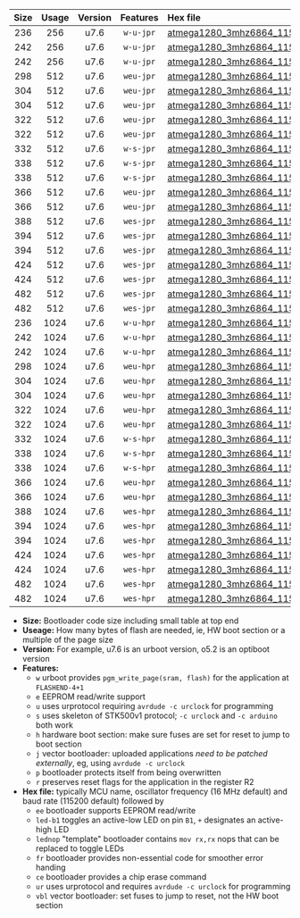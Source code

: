|Size|Usage|Version|Features|Hex file|
|:-:|:-:|:-:|:-:|:--|
|236|256|u7.6|`w-u-jpr`|[atmega1280_3mhz6864_115200bps_ur_vbl.hex](https://raw.githubusercontent.com/stefanrueger/urboot/main/atmega1280_3mhz6864_115200bps_ur_vbl.hex)|
|242|256|u7.6|`w-u-jpr`|[atmega1280_3mhz6864_115200bps_led+b7_ur_vbl.hex](https://raw.githubusercontent.com/stefanrueger/urboot/main/atmega1280_3mhz6864_115200bps_led+b7_ur_vbl.hex)|
|242|256|u7.6|`w-u-jpr`|[atmega1280_3mhz6864_115200bps_lednop_ur_vbl.hex](https://raw.githubusercontent.com/stefanrueger/urboot/main/atmega1280_3mhz6864_115200bps_lednop_ur_vbl.hex)|
|298|512|u7.6|`weu-jpr`|[atmega1280_3mhz6864_115200bps_ee_ur_vbl.hex](https://raw.githubusercontent.com/stefanrueger/urboot/main/atmega1280_3mhz6864_115200bps_ee_ur_vbl.hex)|
|304|512|u7.6|`weu-jpr`|[atmega1280_3mhz6864_115200bps_ee_led+b7_ur_vbl.hex](https://raw.githubusercontent.com/stefanrueger/urboot/main/atmega1280_3mhz6864_115200bps_ee_led+b7_ur_vbl.hex)|
|304|512|u7.6|`weu-jpr`|[atmega1280_3mhz6864_115200bps_ee_lednop_ur_vbl.hex](https://raw.githubusercontent.com/stefanrueger/urboot/main/atmega1280_3mhz6864_115200bps_ee_lednop_ur_vbl.hex)|
|322|512|u7.6|`weu-jpr`|[atmega1280_3mhz6864_115200bps_ee_led+b7_fr_ur_vbl.hex](https://raw.githubusercontent.com/stefanrueger/urboot/main/atmega1280_3mhz6864_115200bps_ee_led+b7_fr_ur_vbl.hex)|
|322|512|u7.6|`weu-jpr`|[atmega1280_3mhz6864_115200bps_ee_lednop_fr_ur_vbl.hex](https://raw.githubusercontent.com/stefanrueger/urboot/main/atmega1280_3mhz6864_115200bps_ee_lednop_fr_ur_vbl.hex)|
|332|512|u7.6|`w-s-jpr`|[atmega1280_3mhz6864_115200bps_vbl.hex](https://raw.githubusercontent.com/stefanrueger/urboot/main/atmega1280_3mhz6864_115200bps_vbl.hex)|
|338|512|u7.6|`w-s-jpr`|[atmega1280_3mhz6864_115200bps_led+b7_vbl.hex](https://raw.githubusercontent.com/stefanrueger/urboot/main/atmega1280_3mhz6864_115200bps_led+b7_vbl.hex)|
|338|512|u7.6|`w-s-jpr`|[atmega1280_3mhz6864_115200bps_lednop_vbl.hex](https://raw.githubusercontent.com/stefanrueger/urboot/main/atmega1280_3mhz6864_115200bps_lednop_vbl.hex)|
|366|512|u7.6|`weu-jpr`|[atmega1280_3mhz6864_115200bps_ee_led+b7_fr_ce_ur_vbl.hex](https://raw.githubusercontent.com/stefanrueger/urboot/main/atmega1280_3mhz6864_115200bps_ee_led+b7_fr_ce_ur_vbl.hex)|
|366|512|u7.6|`weu-jpr`|[atmega1280_3mhz6864_115200bps_ee_lednop_fr_ce_ur_vbl.hex](https://raw.githubusercontent.com/stefanrueger/urboot/main/atmega1280_3mhz6864_115200bps_ee_lednop_fr_ce_ur_vbl.hex)|
|388|512|u7.6|`wes-jpr`|[atmega1280_3mhz6864_115200bps_ee_vbl.hex](https://raw.githubusercontent.com/stefanrueger/urboot/main/atmega1280_3mhz6864_115200bps_ee_vbl.hex)|
|394|512|u7.6|`wes-jpr`|[atmega1280_3mhz6864_115200bps_ee_led+b7_vbl.hex](https://raw.githubusercontent.com/stefanrueger/urboot/main/atmega1280_3mhz6864_115200bps_ee_led+b7_vbl.hex)|
|394|512|u7.6|`wes-jpr`|[atmega1280_3mhz6864_115200bps_ee_lednop_vbl.hex](https://raw.githubusercontent.com/stefanrueger/urboot/main/atmega1280_3mhz6864_115200bps_ee_lednop_vbl.hex)|
|424|512|u7.6|`wes-jpr`|[atmega1280_3mhz6864_115200bps_ee_led+b7_fr_vbl.hex](https://raw.githubusercontent.com/stefanrueger/urboot/main/atmega1280_3mhz6864_115200bps_ee_led+b7_fr_vbl.hex)|
|424|512|u7.6|`wes-jpr`|[atmega1280_3mhz6864_115200bps_ee_lednop_fr_vbl.hex](https://raw.githubusercontent.com/stefanrueger/urboot/main/atmega1280_3mhz6864_115200bps_ee_lednop_fr_vbl.hex)|
|482|512|u7.6|`wes-jpr`|[atmega1280_3mhz6864_115200bps_ee_led+b7_fr_ce_vbl.hex](https://raw.githubusercontent.com/stefanrueger/urboot/main/atmega1280_3mhz6864_115200bps_ee_led+b7_fr_ce_vbl.hex)|
|482|512|u7.6|`wes-jpr`|[atmega1280_3mhz6864_115200bps_ee_lednop_fr_ce_vbl.hex](https://raw.githubusercontent.com/stefanrueger/urboot/main/atmega1280_3mhz6864_115200bps_ee_lednop_fr_ce_vbl.hex)|
|236|1024|u7.6|`w-u-hpr`|[atmega1280_3mhz6864_115200bps_ur.hex](https://raw.githubusercontent.com/stefanrueger/urboot/main/atmega1280_3mhz6864_115200bps_ur.hex)|
|242|1024|u7.6|`w-u-hpr`|[atmega1280_3mhz6864_115200bps_led+b7_ur.hex](https://raw.githubusercontent.com/stefanrueger/urboot/main/atmega1280_3mhz6864_115200bps_led+b7_ur.hex)|
|242|1024|u7.6|`w-u-hpr`|[atmega1280_3mhz6864_115200bps_lednop_ur.hex](https://raw.githubusercontent.com/stefanrueger/urboot/main/atmega1280_3mhz6864_115200bps_lednop_ur.hex)|
|298|1024|u7.6|`weu-hpr`|[atmega1280_3mhz6864_115200bps_ee_ur.hex](https://raw.githubusercontent.com/stefanrueger/urboot/main/atmega1280_3mhz6864_115200bps_ee_ur.hex)|
|304|1024|u7.6|`weu-hpr`|[atmega1280_3mhz6864_115200bps_ee_led+b7_ur.hex](https://raw.githubusercontent.com/stefanrueger/urboot/main/atmega1280_3mhz6864_115200bps_ee_led+b7_ur.hex)|
|304|1024|u7.6|`weu-hpr`|[atmega1280_3mhz6864_115200bps_ee_lednop_ur.hex](https://raw.githubusercontent.com/stefanrueger/urboot/main/atmega1280_3mhz6864_115200bps_ee_lednop_ur.hex)|
|322|1024|u7.6|`weu-hpr`|[atmega1280_3mhz6864_115200bps_ee_led+b7_fr_ur.hex](https://raw.githubusercontent.com/stefanrueger/urboot/main/atmega1280_3mhz6864_115200bps_ee_led+b7_fr_ur.hex)|
|322|1024|u7.6|`weu-hpr`|[atmega1280_3mhz6864_115200bps_ee_lednop_fr_ur.hex](https://raw.githubusercontent.com/stefanrueger/urboot/main/atmega1280_3mhz6864_115200bps_ee_lednop_fr_ur.hex)|
|332|1024|u7.6|`w-s-hpr`|[atmega1280_3mhz6864_115200bps.hex](https://raw.githubusercontent.com/stefanrueger/urboot/main/atmega1280_3mhz6864_115200bps.hex)|
|338|1024|u7.6|`w-s-hpr`|[atmega1280_3mhz6864_115200bps_led+b7.hex](https://raw.githubusercontent.com/stefanrueger/urboot/main/atmega1280_3mhz6864_115200bps_led+b7.hex)|
|338|1024|u7.6|`w-s-hpr`|[atmega1280_3mhz6864_115200bps_lednop.hex](https://raw.githubusercontent.com/stefanrueger/urboot/main/atmega1280_3mhz6864_115200bps_lednop.hex)|
|366|1024|u7.6|`weu-hpr`|[atmega1280_3mhz6864_115200bps_ee_led+b7_fr_ce_ur.hex](https://raw.githubusercontent.com/stefanrueger/urboot/main/atmega1280_3mhz6864_115200bps_ee_led+b7_fr_ce_ur.hex)|
|366|1024|u7.6|`weu-hpr`|[atmega1280_3mhz6864_115200bps_ee_lednop_fr_ce_ur.hex](https://raw.githubusercontent.com/stefanrueger/urboot/main/atmega1280_3mhz6864_115200bps_ee_lednop_fr_ce_ur.hex)|
|388|1024|u7.6|`wes-hpr`|[atmega1280_3mhz6864_115200bps_ee.hex](https://raw.githubusercontent.com/stefanrueger/urboot/main/atmega1280_3mhz6864_115200bps_ee.hex)|
|394|1024|u7.6|`wes-hpr`|[atmega1280_3mhz6864_115200bps_ee_led+b7.hex](https://raw.githubusercontent.com/stefanrueger/urboot/main/atmega1280_3mhz6864_115200bps_ee_led+b7.hex)|
|394|1024|u7.6|`wes-hpr`|[atmega1280_3mhz6864_115200bps_ee_lednop.hex](https://raw.githubusercontent.com/stefanrueger/urboot/main/atmega1280_3mhz6864_115200bps_ee_lednop.hex)|
|424|1024|u7.6|`wes-hpr`|[atmega1280_3mhz6864_115200bps_ee_led+b7_fr.hex](https://raw.githubusercontent.com/stefanrueger/urboot/main/atmega1280_3mhz6864_115200bps_ee_led+b7_fr.hex)|
|424|1024|u7.6|`wes-hpr`|[atmega1280_3mhz6864_115200bps_ee_lednop_fr.hex](https://raw.githubusercontent.com/stefanrueger/urboot/main/atmega1280_3mhz6864_115200bps_ee_lednop_fr.hex)|
|482|1024|u7.6|`wes-hpr`|[atmega1280_3mhz6864_115200bps_ee_led+b7_fr_ce.hex](https://raw.githubusercontent.com/stefanrueger/urboot/main/atmega1280_3mhz6864_115200bps_ee_led+b7_fr_ce.hex)|
|482|1024|u7.6|`wes-hpr`|[atmega1280_3mhz6864_115200bps_ee_lednop_fr_ce.hex](https://raw.githubusercontent.com/stefanrueger/urboot/main/atmega1280_3mhz6864_115200bps_ee_lednop_fr_ce.hex)|

- **Size:** Bootloader code size including small table at top end
- **Useage:** How many bytes of flash are needed, ie, HW boot section or a multiple of the page size
- **Version:** For example, u7.6 is an urboot version, o5.2 is an optiboot version
- **Features:**
  + `w` urboot provides `pgm_write_page(sram, flash)` for the application at `FLASHEND-4+1`
  + `e` EEPROM read/write support
  + `u` uses urprotocol requiring `avrdude -c urclock` for programming
  + `s` uses skeleton of STK500v1 protocol; `-c urclock` and `-c arduino` both work
  + `h` hardware boot section: make sure fuses are set for reset to jump to boot section
  + `j` vector bootloader: uploaded applications *need to be patched externally*, eg, using `avrdude -c urclock`
  + `p` bootloader protects itself from being overwritten
  + `r` preserves reset flags for the application in the register R2
- **Hex file:** typically MCU name, oscillator frequency (16 MHz default) and baud rate (115200 default) followed by
  + `ee` bootloader supports EEPROM read/write
  + `led-b1` toggles an active-low LED on pin `B1`, `+` designates an active-high LED
  + `lednop` "template" bootloader contains `mov rx,rx` nops that can be replaced to toggle LEDs
  + `fr` bootloader provides non-essential code for smoother error handing
  + `ce` bootloader provides a chip erase command
  + `ur` uses urprotocol and requires `avrdude -c urclock` for programming
  + `vbl` vector bootloader: set fuses to jump to reset, not the HW boot section
